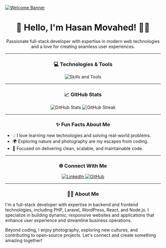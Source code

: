 [![Welcome Banner](github_banner.png)](https://github.com/hasanmova "Hasan Movahed's GitHub Profile")

<h1 align="center">👋 Hello, I'm Hasan Movahed! 👨‍💻</h1>

<p align="center">
  Passionate full-stack developer with expertise in modern web technologies and a love for creating seamless user experiences.
</p>

---

<h3 align="center">💻 Technologies & Tools</h3>
<p align="center">
  <img src="https://skillicons.dev/icons?i=php,wordpress,laravel,html,css,js,jquery,react,bootstrap,python,nodejs" alt="Skills and Tools">
</p>

---

<h3 align="center">📈 GitHub Stats</h3>
<p align="center">
  <img src="https://github-readme-stats.vercel.app/api?username=HasanMovahed&show_icons=true&theme=radical" alt="GitHub Stats">
  <img src="https://github-readme-streak-stats.herokuapp.com?user=HasanMovahed&theme=radical&hide_border=true" alt="GitHub Streak">
</p>

---

<h3 align="center">✨ Fun Facts About Me</h3>
<ul>
  <li>💡 I love learning new technologies and solving real-world problems.</li>
  <li>🌍 Exploring nature and photography are my escapes from coding.</li>
  <li>🎯 Focused on delivering clean, scalable, and maintainable code.</li>
</ul>

---

<h3 align="center">🌐 Connect With Me</h3>
<p align="center">
  <a href="https://www.linkedin.com/in/hasan-movahed/" target="_blank">
    <img src="https://img.shields.io/badge/LinkedIn-0077B5?style=for-the-badge&logo=linkedin&logoColor=white" alt="LinkedIn">
  </a>
  <a href="https://github.com/HasanMovahed" target="_blank">
    <img src="https://img.shields.io/badge/GitHub-181717?style=for-the-badge&logo=github&logoColor=white" alt="GitHub">
  </a>
</p>

---

<h3 align="center">🧑‍💻 About Me</h3>
<p>
  I'm a full-stack developer with expertise in backend and frontend technologies, including PHP, Laravel, WordPress, React, and Node.js. 
  I specialize in building dynamic, responsive websites and applications that enhance user experience and streamline business operations.
</p>
<p>
  Beyond coding, I enjoy photography, exploring new cultures, and contributing to open-source projects. Let's connect and create something amazing together!
</p>

